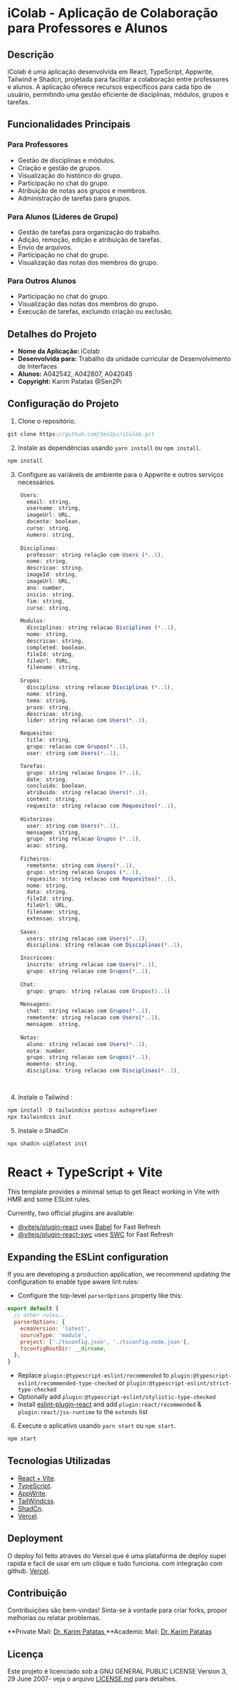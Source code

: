 # iColab - Aplicação de Colaboração para Professores e Alunos

## Descrição
iColab é uma aplicação desenvolvida em React, TypeScript, Appwrite, Tailwind e Shadcn, projetada para facilitar a colaboração entre professores e alunos. A aplicação oferece recursos específicos para cada tipo de usuário, permitindo uma gestão eficiente de disciplinas, módulos, grupos e tarefas.

## Funcionalidades Principais

### Para Professores
- Gestão de disciplinas e módulos.
- Criação e gestão de grupos.
- Visualização do histórico do grupo.
- Participação no chat do grupo.
- Atribuição de notas aos grupos e membros.
- Administração de tarefas para grupos.

### Para Alunos (Líderes de Grupo)
- Gestão de tarefas para organização do trabalho.
- Adição, remoção, edição e atribuição de tarefas.
- Envio de arquivos.
- Participação no chat do grupo.
- Visualização das notas dos membros do grupo.

### Para Outros Alunos
- Participação no chat do grupo.
- Visualização das notas dos membros do grupo.
- Execução de tarefas, excluindo criação ou exclusão.

## Detalhes do Projeto

- **Nome da Aplicação:** iColab
- **Desenvolvida para:** Trabalho da unidade curricular de Desenvolvimento de Interfaces
- **Alunos:** A042542, A042807, A042045
- **Copyright:** Karim Patatas @Sen2Pi

## Configuração do Projeto
1. Clone o repositório.
```javascript CMD
git clone https://github.com/Sen2pi/iColab.git
```
2. Instale as dependências usando `yarn install` ou `npm install`.
```javascript CMD
npm install 
```
3. Configure as variáveis de ambiente para o Appwrite e outros serviços necessários.
```javascript AppWrite DB
    Users:
      email: string,
      username: string,
      imageUrl: URL,
      docente: boolean,
      curso: string,
      numero: string,
    
    Disciplinas:
      professor: string relação com Users (*..1),
      nome: string,
      descricao: string,
      imageId: string,
      imageUrl: URL,
      ano: number,
      inicio: string,
      fim: string,
      curso: string,
    
    Modulos:
      disciplinas: string relacao Disciplinas (*..1),
      nome: string,
      descricao: string,
      completed: boolean,
      fileId: string,
      fileUrl: fURL,
      filename: string, 
    
    Grupos:
      disciplina: string relacao Disciplinas (*..1),
      nome: string,
      tema: string,
      prazo: string,
      descricao: string,
      lider: string relacao com Users(*..1),

    Requesitos:
      title: string,
      grupo: relacao com Grupos(*..1),
      user: string com Users(*..1),

    Tarefas:
      grupo: string relacao Grupos (*..1),
      date: string,
      concluido: boolean,
      atribuido: string relacao Users(*..1),
      content: string,
      requesito: string relacao com Requesitos(*..1),
    
    Historicos:
      user: string com Users(*..1),
      mensagem: string,
      grupo: string relacao Grupos (*..1),
      acao: string,
    
    Ficheiros:
      remetente: string com Users(*..1),
      grupo: string relacao Grupos (*..1),
      requesito: string relacao com Requesitos(*..1),
      nome: string,
      data: string,
      fileId: string,
      fileUrl: URL,
      filename: string,
      extensao: string,
    
    Saves:
      users: string relacao com Users(*..1),
      disciplina: string relacao com Disciplinas(*..1),

    Inscricoes:
      inscrito: string relacao com Users(*..1),
      grupo: string relacao com Grupos(*..1),
    
    Chat:
      grupo: grupo: string relacao com Grupos(1..1)
    
    Mensagens:
      chat:  string relacao com Grupos(*..1),
      remetente: string relacao com Users(*..1),
      mensagem: string,
    
    Notas:
      aluno: string relacao com Users(*..1),
      nota: number,
      grupo: string relacao com Grupos(*..1),
      momento: string,
      disciplina: tring relacao com Disciplinas(*..1),

    
```
4. Instale o Tailwind :
```javascript CMD
npm install -D tailwindcss postcss autoprefixer
npx tailwindcss init 
```

5. Instale o ShadCn
```javascript CMD
npx shadcn-ui@latest init
```
# React + TypeScript + Vite

This template provides a minimal setup to get React working in Vite with HMR and some ESLint rules.

Currently, two official plugins are available:

- [@vitejs/plugin-react](https://github.com/vitejs/vite-plugin-react/blob/main/packages/plugin-react/README.md) uses [Babel](https://babeljs.io/) for Fast Refresh
- [@vitejs/plugin-react-swc](https://github.com/vitejs/vite-plugin-react-swc) uses [SWC](https://swc.rs/) for Fast Refresh

## Expanding the ESLint configuration

If you are developing a production application, we recommend updating the configuration to enable type aware lint rules:

- Configure the top-level `parserOptions` property like this:

```js
export default {
  // other rules...
  parserOptions: {
    ecmaVersion: 'latest',
    sourceType: 'module',
    project: ['./tsconfig.json', './tsconfig.node.json'],
    tsconfigRootDir: __dirname,
  },
}
```

- Replace `plugin:@typescript-eslint/recommended` to `plugin:@typescript-eslint/recommended-type-checked` or `plugin:@typescript-eslint/strict-type-checked`
- Optionally add `plugin:@typescript-eslint/stylistic-type-checked`
- Install [eslint-plugin-react](https://github.com/jsx-eslint/eslint-plugin-react) and add `plugin:react/recommended` & `plugin:react/jsx-runtime` to the `extends` list

6. Execute o aplicativo usando `yarn start` ou `npm start`.
```javascript CMD
npm start 
```
## Tecnologias Utilizadas
- [React + Vite](https://vitejs.dev/).
- [TypeScript](https://www.w3schools.com/typescript/index.php).
- [AppWrite](https://cloud.appwrite.io/).
- [TailWindcss](https://tailwindcss.com/).
- [ShadCn](https://ui.shadcn.com/).
- [Vercel](https://vercel.com/).

## Deployment
O deploy foi feito atraves do Vercel que é uma plataforma de deploy super rapida e facil de usar em um clique e tudo funciona.
com integração com github.
[Vercel](https://i-colab-git-production-karim-patatas-projects.vercel.app).
## Contribuição
Contribuições são bem-vindas! Sinta-se à vontade para criar forks, propor melhorias ou relatar problemas. 

**Private Mail: [Dr. Karim Patatas ](mailto:dr.karim.patatas@gmail.com)
**Academic Mail: [Dr. Karim Patatas ](mailto:A042542@umaia.pt)


## Licença
Este projeto é licenciado sob a GNU GENERAL PUBLIC LICENSE Version 3, 29 June 2007- veja o arquivo [LICENSE.md](LICENSE.md) para detalhes.

